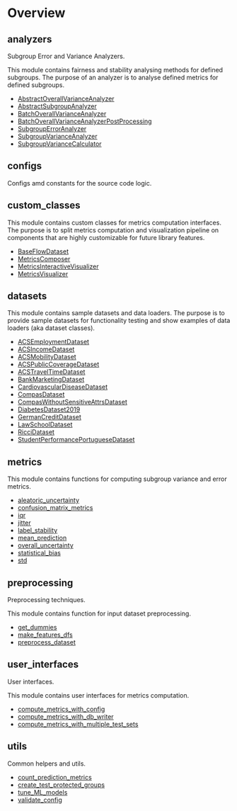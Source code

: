 # Overview

## analyzers


Subgroup Error and Variance Analyzers.

This module contains fairness and stability analysing methods for defined subgroups.
The purpose of an analyzer is to analyse defined metrics for defined subgroups.


- [AbstractOverallVarianceAnalyzer](../analyzers/AbstractOverallVarianceAnalyzer)
- [AbstractSubgroupAnalyzer](../analyzers/AbstractSubgroupAnalyzer)
- [BatchOverallVarianceAnalyzer](../analyzers/BatchOverallVarianceAnalyzer)
- [BatchOverallVarianceAnalyzerPostProcessing](../analyzers/BatchOverallVarianceAnalyzerPostProcessing)
- [SubgroupErrorAnalyzer](../analyzers/SubgroupErrorAnalyzer)
- [SubgroupVarianceAnalyzer](../analyzers/SubgroupVarianceAnalyzer)
- [SubgroupVarianceCalculator](../analyzers/SubgroupVarianceCalculator)

## configs


Configs amd constants for the source code logic.



## custom_classes


This module contains custom classes for metrics computation interfaces.
The purpose is to split metrics computation and visualization pipeline on components
that are highly  customizable for future library features.


- [BaseFlowDataset](../custom-classes/BaseFlowDataset)
- [MetricsComposer](../custom-classes/MetricsComposer)
- [MetricsInteractiveVisualizer](../custom-classes/MetricsInteractiveVisualizer)
- [MetricsVisualizer](../custom-classes/MetricsVisualizer)

## datasets


This module contains sample datasets and data loaders.
The purpose is to provide sample datasets for functionality testing and show examples of data loaders (aka dataset classes).


- [ACSEmploymentDataset](../datasets/ACSEmploymentDataset)
- [ACSIncomeDataset](../datasets/ACSIncomeDataset)
- [ACSMobilityDataset](../datasets/ACSMobilityDataset)
- [ACSPublicCoverageDataset](../datasets/ACSPublicCoverageDataset)
- [ACSTravelTimeDataset](../datasets/ACSTravelTimeDataset)
- [BankMarketingDataset](../datasets/BankMarketingDataset)
- [CardiovascularDiseaseDataset](../datasets/CardiovascularDiseaseDataset)
- [CompasDataset](../datasets/CompasDataset)
- [CompasWithoutSensitiveAttrsDataset](../datasets/CompasWithoutSensitiveAttrsDataset)
- [DiabetesDataset2019](../datasets/DiabetesDataset2019)
- [GermanCreditDataset](../datasets/GermanCreditDataset)
- [LawSchoolDataset](../datasets/LawSchoolDataset)
- [RicciDataset](../datasets/RicciDataset)
- [StudentPerformancePortugueseDataset](../datasets/StudentPerformancePortugueseDataset)

## metrics


This module contains functions for computing subgroup variance and error metrics.


- [aleatoric_uncertainty](../metrics/aleatoric-uncertainty)
- [confusion_matrix_metrics](../metrics/confusion-matrix-metrics)
- [iqr](../metrics/iqr)
- [jitter](../metrics/jitter)
- [label_stability](../metrics/label-stability)
- [mean_prediction](../metrics/mean-prediction)
- [overall_uncertainty](../metrics/overall-uncertainty)
- [statistical_bias](../metrics/statistical-bias)
- [std](../metrics/std)

## preprocessing


Preprocessing techniques.

This module contains function for input dataset preprocessing.


- [get_dummies](../preprocessing/get-dummies)
- [make_features_dfs](../preprocessing/make-features-dfs)
- [preprocess_dataset](../preprocessing/preprocess-dataset)

## user_interfaces


User interfaces.

This module contains user interfaces for metrics computation.


- [compute_metrics_with_config](../user-interfaces/compute-metrics-with-config)
- [compute_metrics_with_db_writer](../user-interfaces/compute-metrics-with-db-writer)
- [compute_metrics_with_multiple_test_sets](../user-interfaces/compute-metrics-with-multiple-test-sets)

## utils


Common helpers and utils.


- [count_prediction_metrics](../utils/count-prediction-metrics)
- [create_test_protected_groups](../utils/create-test-protected-groups)
- [tune_ML_models](../utils/tune-ML-models)
- [validate_config](../utils/validate-config)


